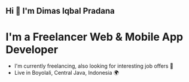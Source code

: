 ## Hi 👋 I'm Dimas Iqbal Pradana

# I'm a Freelancer Web & Mobile App Developer

- I'm currently freelancing, also looking for interesting job offers 😬
- Live in Boyolali, Central Java, Indonesia 🌍

